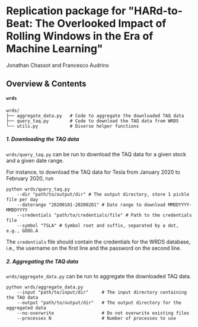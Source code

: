 # Replication package for "HARd-to-Beat: The Overlooked Impact of Rolling Windows in the Era of Machine Learning"

Jonathan Chassot and Francesco Audrino

## Overview & Contents

#### `wrds`

```
wrds/
├── aggregate_data.py   # Code to aggregate the downloaded TAQ data
├── query_taq.py        # Code to download the TAQ data from WRDS
└── utils.py            # Diverse helper functions
```

##### 1. Downloading the TAQ data

`wrds/query_taq.py` can be run to download the TAQ data for a given stock and a given date range.

For instance, to download the TAQ data for Tesla from January 2020 to February 2020, run
```
python wrds/query_taq.py 
    --dir "path/to/output/dir" # The output directory, store 1 pickle file per day
    --daterange "20200101-20200201" # Date range to download MMDDYYYY-MMDDYYYY
    --credentials "path/to/credentials/file" # Path to the credentials file
    --symbol "TSLA" # Symbol root and suffix, separated by a dot, e.g., GOOG.A
```

The `credentials` file should contain the credentials for the WRDS database, i.e., the username on the first line and the password on the second line.

##### 2. Aggregating the TAQ data

`wrds/aggregate_data.py` can be run to aggregate the downloaded TAQ data.

```
python wrds/aggregate_data.py
    --input "path/to/input/dir"     # The input directory containing the TAQ data
    --output "path/to/output/dir"   # The output directory for the aggregated data
    --no-overwrite                  # Do not overwrite existing files
    --processes N                   # Number of processes to use
```


